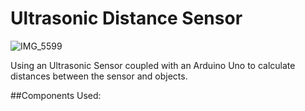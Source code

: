 # Ultrasonic Distance Sensor

![IMG_5599](https://user-images.githubusercontent.com/79267473/187081964-79d6f478-ded9-442e-8107-99b9baf56a25.jpg)

Using an Ultrasonic Sensor coupled with an Arduino Uno to calculate distances between the sensor and objects.

##Components Used: 
